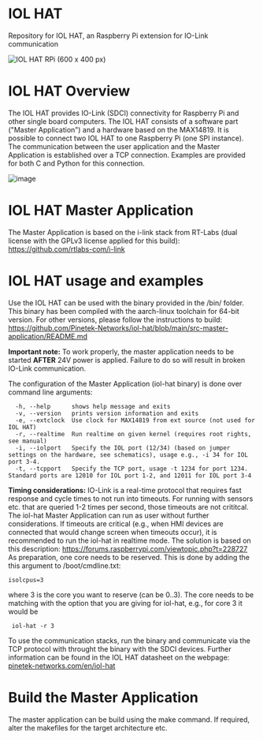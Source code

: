 # IOL HAT
Repository for IOL HAT, an Raspberry Pi extension for IO-Link communication

![IOL HAT RPi (600 x 400 px)](https://github.com/user-attachments/assets/e64add7d-45a9-483a-b5c1-e328c57330e8)

# IOL HAT Overview
The IOL HAT provides IO-Link (SDCI) connectivity for Raspberry Pi and other single board computers. The IOL HAT consists of a software part ("Master Application") and a hardware based on the MAX14819. 
It is possible to connect two IOL HAT to one Raspberry Pi (one SPI instance). The communication between the user application and the Master Application is established over a TCP connection. Examples are provided for both C and Python for this connection.

![image](https://github.com/Pinetek-Networks/iol-hat/assets/116767503/4d07e1c6-1d9f-4f4e-bbbb-611436dbf62c)

# IOL HAT Master Application 

The Master Application is based on the i-link stack from RT-Labs (dual license with the  GPLv3 license applied for this build): https://github.com/rtlabs-com/i-link

# IOL HAT usage and examples
Use the IOL HAT can be used with the binary provided in the /bin/ folder. This binary has been compiled with the aarch-linux toolchain for 64-bit version. For other versions, please follow the instructions to build: https://github.com/Pinetek-Networks/iol-hat/blob/main/src-master-application/README.md

**Important note:**
To work properly, the master application needs to be started **AFTER** 24V power is applied. Failure to do so will result in broken IO-Link communication.

The configuration of the Master Application (iol-hat binary) is done over command line arguments:
```
  -h, --help      shows help message and exits 
  -v, --version   prints version information and exits 
  -e, --extclock  Use clock for MAX14819 from ext source (not used for IOL HAT)
  -r, --realtime  Run realtime on given kernel (requires root rights, see manual) 
  -i, --iolport   Specify the IOL port (12/34) (based on jumper settings on the hardware, see schematics), usage e.g., -i 34 for IOL port 3-4.
  -t, --tcpport   Specify the TCP port, usage -t 1234 for port 1234. Standard ports are 12010 for IOL port 1-2, and 12011 for IOL port 3-4
```
**Timing considerations:**
IO-Link is a real-time protocol that requires fast response and cycle times to not run into timeouts. For running with sensors etc. that are queried 1-2 times per second, those timeouts are not crititcal. The iol-hat Master Application can run as user without further considerations.
If timeouts are critical (e.g., when HMI devices are connected that would change screen when timeouts occur), it is recommended to run the iol-hat in realtime mode. The solution is based on this description: https://forums.raspberrypi.com/viewtopic.php?t=228727
As preparation, one core needs to be reserved. This is done by adding the this argument to /boot/cmdline.txt:
```
isolcpus=3
```
where 3 is the core you want to reserve (can be 0..3). The core needs to be matching with the option that you are giving for iol-hat, e.g., for core 3 it would be 
```
 iol-hat -r 3
```

To use the communication stacks, run the binary and communicate via the TCP protocol with throught the binary with the SDCI devices. Further information can be found in the IOL HAT datasheet on the webpage: [pinetek-networks.com/en/iol-hat](https://pinetek-networks.com/en/iol-hat/)

# Build the Master Application
The master application can be build using the make command. If required, alter the makefiles for the target architecture etc.
